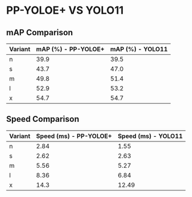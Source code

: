 ---
---

# PP-YOLOE+ VS YOLO11

## mAP Comparison

| Variant | mAP (%) - PP-YOLOE+ | mAP (%) - YOLO11 |
| ------- | ------------------- | ---------------- |
| n       | 39.9                | 39.5             |
| s       | 43.7                | 47.0             |
| m       | 49.8                | 51.4             |
| l       | 52.9                | 53.2             |
| x       | 54.7                | 54.7             |

## Speed Comparison

| Variant | Speed (ms) - PP-YOLOE+ | Speed (ms) - YOLO11 |
| ------- | ---------------------- | ------------------- |
| n       | 2.84                   | 1.55                |
| s       | 2.62                   | 2.63                |
| m       | 5.56                   | 5.27                |
| l       | 8.36                   | 6.84                |
| x       | 14.3                   | 12.49               |
